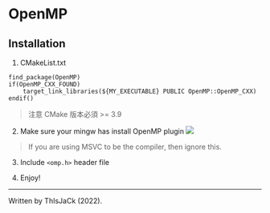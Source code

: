 # OpenMP

## Installation
1. CMakeList.txt
```cmake=
find_package(OpenMP)
if(OpenMP_CXX_FOUND)
    target_link_libraries(${MY_EXECUTABLE} PUBLIC OpenMP::OpenMP_CXX)
endif()
```
> 注意 CMake 版本必須 >= 3.9

2. Make sure your mingw has install OpenMP plugin
![](https://i.imgur.com/DitIi7Z.png)
> If you are using MSVC to be the compiler, then ignore this.  

3. Include `<omp.h>` header file

4. Enjoy!

------------------------------------------------------------
Written by ThIsJaCk (2022).